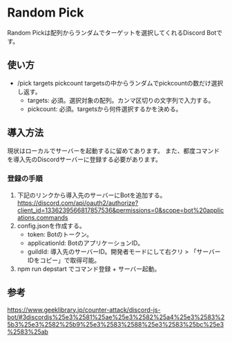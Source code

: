 # Random Pick
Random Pickは配列からランダムでターゲットを選択してくれるDiscord Botです。

## 使い方
* /pick targets pickcount
    targetsの中からランダムでpickcountの数だけ選択し返す。
    - targets: 必須。選択対象の配列。カンマ区切りの文字列で入力する。
    - pickcount: 必須。targetsから何件選択するかを決める。

## 導入方法
現状はローカルでサーバーを起動するに留めてあります。
また、都度コマンドを導入先のDiscordサーバーに登録する必要があります。

### 登録の手順
1. 下記のリンクから導入先のサーバーにBotを追加する。
    https://discord.com/api/oauth2/authorize?client_id=1336239566817857536&permissions=0&scope=bot%20applications.commands
2. config.jsonを作成する。
    - token: Botのトークン。
    - applicationId: BotのアプリケーションID。
    - guildId: 導入先のサーバーID。開発者モードにして右クリ > 「サーバーIDをコピー」で取得可能。
3. npm run depstart でコマンド登録 + サーバー起動。

## 参考
https://www.geeklibrary.jp/counter-attack/discord-js-bot/#3discordjs%25e3%2581%25ae%25e3%2582%25a4%25e3%2583%25b3%25e3%2582%25b9%25e3%2583%2588%25e3%2583%25bc%25e3%2583%25ab
